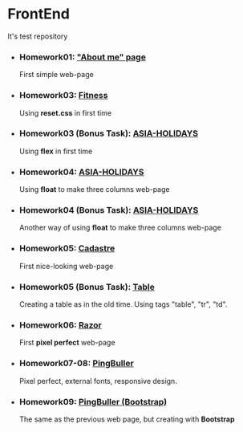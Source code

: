 # FrontEnd
It's test repository

<ul >
    <li>
        <h3>Homework01: <a href="http://htmlpreview.github.io/?https://github.com/TarasPolovko/FrontEnd/blob/master/HomeWork01/index.html">"About me" page</a></h3>
        <p>First simple web-page</p>
    </li>
    <li>
        <h3>Homework03: <a href="http://htmlpreview.github.io/?https://github.com/TarasPolovko/FrontEnd/blob/master/Homework03/index.html">Fitness</a></h3>
        <p>Using <b>reset.css</b> in first time</p>
    </li>
    <li>
        <h3>Homework03 (Bonus Task): <a href="http://htmlpreview.github.io/?https://github.com/TarasPolovko/FrontEnd/blob/master/Homework03%20(Bonus)/index.html">ASIA-HOLIDAYS</a></h3>
        <p>Using <b>flex</b> in first time</p>
    </li>
    <li>
        <h3>Homework04: <a href="http://htmlpreview.github.io/?https://github.com/TarasPolovko/FrontEnd/blob/master/Homework04/index.html">ASIA-HOLIDAYS</a></h3>
        <p>Using <b>float</b> to make three columns web-page</p> 
    </li>
    <li>
        <h3>Homework04 (Bonus Task): <a href="http://htmlpreview.github.io/?https://github.com/TarasPolovko/FrontEnd/blob/master/Homework04%20(Bonus)/index.html">ASIA-HOLIDAYS</a></h3
            <p>Another way of using <b>float</b> to make three columns web-page</p> 
    </li>
    <li>
        <h3>Homework05: <a href="http://htmlpreview.github.io/?https://github.com/TarasPolovko/FrontEnd/blob/master/Homework05/index.html">Cadastre</a></h3>
        <p>First nice-looking web-page</p>
    </li>
    <li>
        <h3>Homework05 (Bonus Task): <a href="http://htmlpreview.github.io/?https://github.com/TarasPolovko/FrontEnd/blob/master/Homework05%20(Bonus)/index.html">Table</a></h3>
        <p>Creating a table as in the old time. Using tags "table", "tr", "td".</p>
    </li>
    <li>
        <h3>Homework06: <a href="http://htmlpreview.github.io/?https://github.com/TarasPolovko/FrontEnd/blob/master/Homework06/index.html">Razor</a></h3>
        <p>First <b>pixel perfect</b> web-page</p> 
    </li>
    <li>
        <h3>Homework07-08: <a href="http://htmlpreview.github.io/?https://github.com/TarasPolovko/FrontEnd/blob/master/Homework07-08/index.html">PingBuller</a></h3>
        <p>Pixel perfect, external fonts, responsive design.</p> 
    </li>
    <li>
        <h3>Homework09: <a href="http://htmlpreview.github.io/?https://github.com/TarasPolovko/FrontEnd/blob/master/Homework09/index.html">PingBuller (Bootstrap)</a></h3>
        <p>The same as the previous web page, but creating with <b>Bootstrap</b></p> 
    </li>
</ul>



